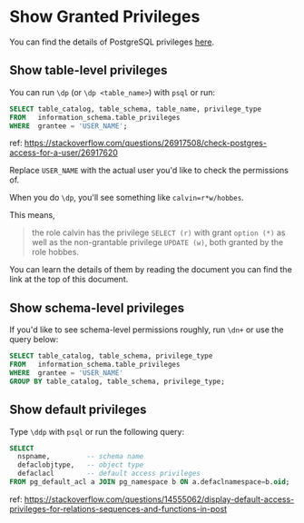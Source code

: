 # Show Granted Privileges

You can find the details of PostgreSQL privileges [here](https://www.postgresql.org/docs/12/ddl-priv.html).

## Show table-level privileges

You can run `\dp` (or `\dp <table_name>`) with `psql` or run:

```sql
SELECT table_catalog, table_schema, table_name, privilege_type
FROM   information_schema.table_privileges
WHERE  grantee = 'USER_NAME';
```

ref: https://stackoverflow.com/questions/26917508/check-postgres-access-for-a-user/26917620

Replace `USER_NAME` with the actual user you'd like to check the permissions of.

When you do `\dp`, you'll see something like `calvin=r*w/hobbes`.

This means,

> the role calvin has the privilege `SELECT (r)` with grant `option (*)` as well as the non-grantable privilege `UPDATE (w)`, both granted by the role hobbes.

You can learn the details of them by reading the document you can find the link at the top of this document.

## Show schema-level privileges

If you'd like to see schema-level permissions roughly, run `\dn+` or use the query below:

```sql
SELECT table_catalog, table_schema, privilege_type
FROM   information_schema.table_privileges
WHERE  grantee = 'USER_NAME'
GROUP BY table_catalog, table_schema, privilege_type;
```

## Show default privileges

Type `\ddp` with `psql` or run the following query:

```sql
SELECT
  nspname,         -- schema name
  defaclobjtype,   -- object type
  defaclacl        -- default access privileges
FROM pg_default_acl a JOIN pg_namespace b ON a.defaclnamespace=b.oid;
```

ref: https://stackoverflow.com/questions/14555062/display-default-access-privileges-for-relations-sequences-and-functions-in-post
